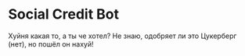 # Social Credit Bot
Хуйня какая то, а ты че хотел?
Не знаю, одобряет ли это Цукерберг (нет), но пошёл он нахуй!